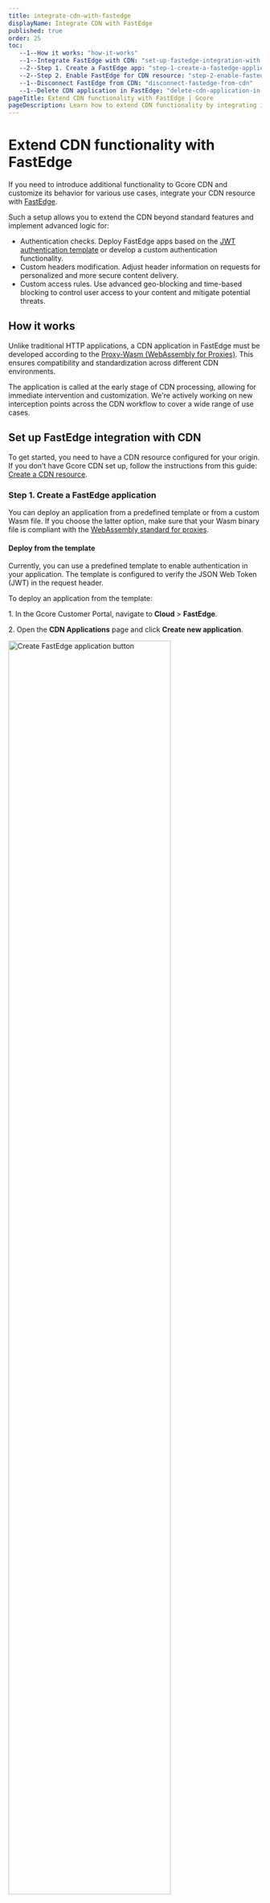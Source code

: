 ```yaml
---
title: integrate-cdn-with-fastedge
displayName: Integrate CDN with FastEdge
published: true
order: 25
toc:
   --1--How it works: "how-it-works"
   --1--Integrate FastEdge with CDN: "set-up-fastedge-integration-with-cdn"
   --2--Step 1. Create a FastEdge app: "step-1-create-a-fastedge-application"
   --2--Step 2. Enable FastEdge for CDN resource: "step-2-enable-fastedge-functions-for-your-cdn-resource"
   --1--Disconnect FastEdge from CDN: "disconnect-fastedge-from-cdn"
   --1--Delete CDN application in FastEdge: "delete-cdn-application-in-fastedge"               
pageTitle: Extend CDN functionality with FastEdge | Gcore
pageDescription: Learn how to extend CDN functionality by integrating it with FastEdge for advanced authentication, custom headers, and access rules.
---
```

# Extend CDN functionality with FastEdge 

If you need to introduce additional functionality to Gcore CDN and customize its behavior for various use cases, integrate your CDN resource with <a href="https://gcore.com/fastedge" target="_blank">FastEdge</a>.  

Such a setup allows you to extend the CDN beyond standard features and implement advanced logic for: 

* Authentication checks. Deploy FastEdge apps based on the <a href="bookmark://_Deploy_from_the" target="_blank">JWT authentication template</a> or develop a custom authentication functionality.  
* Custom headers modification. Adjust header information on requests for personalized and more secure content delivery.  
* Custom access rules. Use advanced geo-blocking and time-based blocking to control user access to your content and mitigate potential threats. 

## How it works 

Unlike traditional HTTP applications, a CDN application in FastEdge must be developed according to the <a href="https://github.com/proxy-wasm/spec" target="_blank">Proxy-Wasm (WebAssembly for Proxies)</a>. This ensures compatibility and standardization across different CDN environments. 

The application is called at the early stage of CDN processing, allowing for immediate intervention and customization. We're actively working on new interception points across the CDN workflow to cover a wide range of use cases. 

## Set up FastEdge integration with CDN

To get started, you need to have a CDN resource configured for your origin. If you don’t have Gcore CDN set up, follow the instructions from this guide: <a href="https://gcore.com/docs/cdn/getting-started/create-a-cdn-resource" target="_blank">Create a CDN resource</a>.   

### Step 1. Create a FastEdge application  

You can deploy an application from a predefined template or from a custom Wasm file. If you choose the latter option, make sure that your Wasm binary file is compliant with the <a href="https://github.com/proxy-wasm/spec" target="_blank">WebAssembly standard for proxies</a>. 

<tabset-element>

#### Deploy from the template 

Currently, you can use a predefined template to enable authentication in your application. The template is configured to verify the JSON Web Token (JWT) in the request header. 

To deploy an application from the template: 

1\. In the Gcore Customer Portal, navigate to **Cloud** > **FastEdge**. 

2\. Open the **CDN Applications** page and click **Create new application**.

<img src="https://assets.gcore.pro/docs/cdn/getting-started/integrate-cdn-with-fastedge/cdn-applications.png" alt="Create FastEdge application button" width="80%">  

3\. In the **Create from a template** section, choose **Validate JWT in Authorization header**. 

<img src="https://assets.gcore.pro/docs/cdn/getting-started/integrate-cdn-with-fastedge/validate-jwt.png" alt="Create from a template section with jwt validation template" width="80%">  

4\. Enter a name for your application and, optionally, update its description. 

5\. Add required environment variables—a token signing key that will be used for authentication checks.

<img src="https://assets.gcore.pro/docs/cdn/getting-started/integrate-cdn-with-fastedge/configure-jwt-template.png" alt="JWT template configuration menu" width="80%">  

6\. Click **Save and deploy**. 

Your application has been successfully deployed and can now be accessed through the CDN. If you need to adjust the configuration, click **Configure app**.  

<img src="https://assets.gcore.pro/docs/cdn/getting-started/integrate-cdn-with-fastedge/app-deployed-cdn.png" alt="A page with app deployment confirmation" width="80%"> 

#### Deploy a custom CDN application 

To deploy a FastEdge app from your own binary:

1\. In the Gcore Customer Portal, navigate to **Cloud** > **FastEdge**. 

2\. Open the **CDN Applications** page and click **Create new application**.

<img src="https://assets.gcore.pro/docs/cdn/getting-started/integrate-cdn-with-fastedge/cdn-applications.png" alt="Create FastEdge application button" width="80%">  

3\. Click **Upload binary**.

<img src="https://assets.gcore.pro/docs/cdn/getting-started/integrate-cdn-with-fastedge/create-custom-app.png" alt="Create custom application section" width="80%">  

4\. Choose your custom binary file. 

5\. Enter a name for your application and, optionally, add a description. 

6\. Add required environment variables that will be used for authentication checks. Enter the data as key-value pairs.

<img src="https://assets.gcore.pro/docs/cdn/getting-started/integrate-cdn-with-fastedge/configure-custom-binary.png" alt="Custom app configuration menu" width="80%"> 

7\. Click **Save and deploy**. 

Your application has been successfully deployed and can now be accessed through the CDN. If you need to adjust the configuration, click **Configure app**. 

<img src="https://assets.gcore.pro/docs/cdn/getting-started/integrate-cdn-with-fastedge/app-deployed-cdn-custom.png" alt="A page with app deployment confirmation" width="80%"> 

</tabset-element>

### Step 2. Enable FastEdge functions for your CDN resource 

You can enable the configured Wasm functionality either to the whole CDN resource or just to some URLs.  

<tabset-element>

<alert-element type="info" title="Info">
 
When integrating your app with CDN, note that the **Interrupt request processing in case of error** checkbox is enabled by default. This ensures that any errors on the FastEdge side will be returned to the browser with the relevant response code.  

If you disable the checkbox, CDN will ignore the error and pass requests directly to the origin. For security considerations, we recommend keeping this checkbox active. 
 
</alert-element>

#### For the whole CDN resource  

1\. In the Gcore Customer Portal, navigate to **CDN**. 

2\. Find the resource you want to integrate with FastEdge and open the resource settings.

<img src="https://assets.gcore.pro/docs/cdn/getting-started/integrate-cdn-with-fastedge/cdn-resource-three-dot-icon.png" alt="CDN resources page with resource settings context menu" width="80%"> 

3\. Scroll the page down to the **FastEdge apps** section and enable the toggle **On request headers**. 

Currently, we support only one event - **On request headers**, which can be used for authentication and request header manipulation before calling the origin.  

<img src="https://assets.gcore.pro/docs/cdn/getting-started/integrate-cdn-with-fastedge/enable-fastedge-cdn-settings.png" alt="FastEdge apps section in CDN resource settings" width="80%"> 

4\. Choose your application from the dropdown. 

5\. (Optional) **Select the Interrupt request processing in case of error** checkbox.

6\. Click **Save**. 

#### For specific URL paths

You can set up a function within your uploaded FastEdge application to manage incoming request headers only for specific URLs. For example, protect some parts of your content with a JWT token, and keep the other URLs unaffected.  

To enable the function for specific URLs: 

1\. In the Gcore Customer Portal, navigate to **CDN**. 

2\. Find the resource you want to integrate with FastEdge and open the resource settings. 

3\. Click **Rules** > **Create rule**.

<img src="https://assets.gcore.pro/docs/cdn/getting-started/integrate-cdn-with-fastedge/cdn-settings-rules-section.png" alt="CDN resource settings with open Rules tab" width="80%"> 

4\. Click **Create blank rule**.  

5\. Give your rule a name. 

6\. In the **Match criteria** section, specify the content that will be affected by the function configured in your FastEdge application. 

7\. In the **Options** section, click **Add option**. 

8\. In the options dialog, find the **FastEdge apps** section and select **On request headers**. 

<img src="https://assets.gcore.pro/docs/cdn/getting-started/integrate-cdn-with-fastedge/rule-options-fastedge-app.png" alt="FastEdge apps section in rule options dialog" width="80%"> 

9\. Close the dialog and make sure that the **Enable on request headers** toggle is active. 

10\. Choose your FastEdge application. 

11\. (Optional) **Select the Interrupt request processing in case of error** checkbox.

<img src="https://assets.gcore.pro/docs/cdn/getting-started/integrate-cdn-with-fastedge/rule-options-fastedge-app-enable.png" alt="Enable FastEdge apps section in rule options dialog" width="80%"> 

12\. Click **Create rule**. 

</tabset-element>

## Disconnect FastEdge from CDN 

If you no longer need to use the functionality configured in your FastEdge application, you can disable the FastEdge functions for your CDN resource. 

The steps will slightly differ based on whether you choose to remove FastEdge from the whole CDN resource or just specific URLs. 

1\. In the Gcore Customer Portal, navigate to **CDN**.

2\. Find the resource integrated with FastEdge and open the resource settings.

<img src="https://assets.gcore.pro/docs/cdn/getting-started/integrate-cdn-with-fastedge/cdn-resource-three-dot-icon.png" alt="CDN resources page with resource settings context menu" width="80%"> 

3\. If you enabled FastEdge for the whole resource, disable the toggle **On request headers**. If you enabled Fast Edge just for particular paths, open the **Rules** page and 	disable the toggle for the required rule. 

4\. Click **Save changes**. 

You’ve successfully disconnected your CDN resource from FastEdge. 

## Delete CDN application in FastEdge 

<alert-element type="info" title="Info">
 
You can’t delete a Fastedge application that is enabled for a CDN resource. To remove the application, disconnect it from the CDN resource first.
 
</alert-element>

To delete an application: 

1\. In the Gcore Customer Portal, navigate to **Cloud** > **FastEdge**. 

2\. Open the **CDN Applications** page and click the three-dot icon next to the application that you want to remove.

<img src="https://assets.gcore.pro/docs/cdn/getting-started/integrate-cdn-with-fastedge/remove-app-fstedge.png" alt="FastEdge app settings with delete button" width="80%"> 

3\. Click **Delete**.  

4\. Confirm your action by clicking **Yes, delete**.

<img src="https://assets.gcore.pro/docs/cdn/getting-started/integrate-cdn-with-fastedge/confirm-deletion.png" alt="Confirm app deletion dialog" width="80%"> 

You’ve successfully removed your CDN application from Gcore FastEdge. 